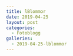 ```yaml
---
title: lBlommor
date: 2019-04-25
layout: post
categories:
  - Fotoblogg
galleries:
  - 2019-04-25-lblommor
---
```

